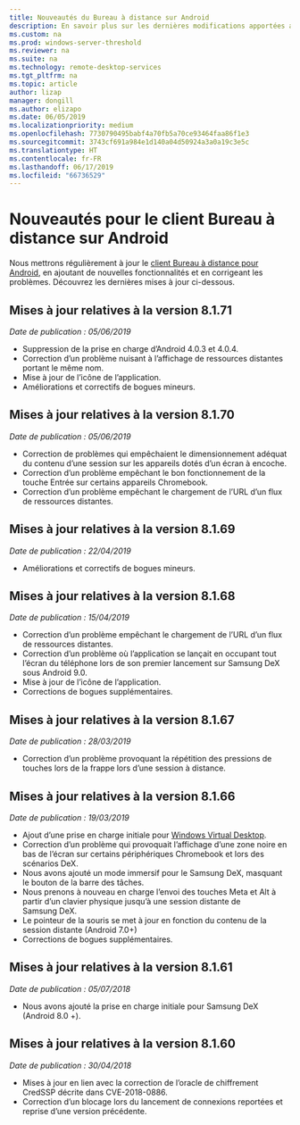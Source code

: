 ```yaml
---
title: Nouveautés du Bureau à distance sur Android
description: En savoir plus sur les dernières modifications apportées au client Bureau à distance pour Android
ms.custom: na
ms.prod: windows-server-threshold
ms.reviewer: na
ms.suite: na
ms.technology: remote-desktop-services
ms.tgt_pltfrm: na
ms.topic: article
author: lizap
manager: dongill
ms.author: elizapo
ms.date: 06/05/2019
ms.localizationpriority: medium
ms.openlocfilehash: 7730790495babf4a70fb5a70ce93464faa86f1e3
ms.sourcegitcommit: 3743cf691a984e1d140a04d50924a3a0a19c3e5c
ms.translationtype: HT
ms.contentlocale: fr-FR
ms.lasthandoff: 06/17/2019
ms.locfileid: "66736529"
---
```

# <a name="whats-new-for-the-remote-desktop-client-on-android"></a>Nouveautés pour le client Bureau à distance sur Android

Nous mettrons régulièrement à jour le [client Bureau à distance pour Android](remote-desktop-android.md), en ajoutant de nouvelles fonctionnalités et en corrigeant les problèmes. Découvrez les dernières mises à jour ci-dessous.

## <a name="updates-for-version-8171"></a>Mises à jour relatives à la version 8.1.71

*Date de publication : 05/06/2019*

- Suppression de la prise en charge d’Android 4.0.3 et 4.0.4.
- Correction d’un problème nuisant à l’affichage de ressources distantes portant le même nom.
- Mise à jour de l’icône de l’application.
- Améliorations et correctifs de bogues mineurs.

## <a name="updates-for-version-8170"></a>Mises à jour relatives à la version 8.1.70

*Date de publication : 05/06/2019*

- Correction de problèmes qui empêchaient le dimensionnement adéquat du contenu d’une session sur les appareils dotés d’un écran à encoche.
- Correction d’un problème empêchant le bon fonctionnement de la touche Entrée sur certains appareils Chromebook.
- Correction d’un problème empêchant le chargement de l’URL d’un flux de ressources distantes.

## <a name="updates-for-version-8169"></a>Mises à jour relatives à la version 8.1.69

*Date de publication : 22/04/2019*

- Améliorations et correctifs de bogues mineurs.

## <a name="updates-for-version-8168"></a>Mises à jour relatives à la version 8.1.68

*Date de publication : 15/04/2019*

- Correction d’un problème empêchant le chargement de l’URL d’un flux de ressources distantes.
- Correction d’un problème où l’application se lançait en occupant tout l’écran du téléphone lors de son premier lancement sur Samsung DeX sous Android 9.0.
- Mise à jour de l’icône de l’application.
- Corrections de bogues supplémentaires.

## <a name="updates-for-version-8167"></a>Mises à jour relatives à la version 8.1.67

*Date de publication : 28/03/2019*

- Correction d’un problème provoquant la répétition des pressions de touches lors de la frappe lors d’une session à distance.

## <a name="updates-for-version-8166"></a>Mises à jour relatives à la version 8.1.66

*Date de publication : 19/03/2019*

- Ajout d’une prise en charge initiale pour [Windows Virtual Desktop](https://aka.ms/wvd).
- Correction d’un problème qui provoquait l’affichage d’une zone noire en bas de l’écran sur certains périphériques Chromebook et lors des scénarios DeX.
- Nous avons ajouté un mode immersif pour le Samsung DeX, masquant le bouton de la barre des tâches.
- Nous prenons à nouveau en charge l’envoi des touches Meta et Alt à partir d’un clavier physique jusqu’à une session distante de Samsung DeX.
- Le pointeur de la souris se met à jour en fonction du contenu de la session distante (Android 7.0+)
- Corrections de bogues supplémentaires.

## <a name="updates-for-version-8161"></a>Mises à jour relatives à la version 8.1.61

*Date de publication : 05/07/2018*

- Nous avons ajouté la prise en charge initiale pour Samsung DeX (Android 8.0 +).

## <a name="updates-for-version-8160"></a>Mises à jour relatives à la version 8.1.60

*Date de publication : 30/04/2018*

- Mises à jour en lien avec la correction de l’oracle de chiffrement CredSSP décrite dans CVE-2018-0886.
- Correction d’un blocage lors du lancement de connexions reportées et reprise d’une version précédente.
